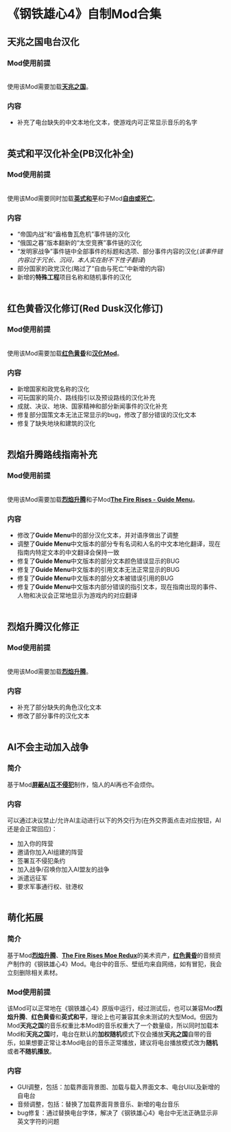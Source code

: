 # 《钢铁雄心4》自制Mod合集

## **天兆之国电台汉化**
### Mod使用前提
<br>使用该Mod需要加载[**天兆之国**](https://steamcommunity.com/sharedfiles/filedetails/?id=3018869743)。</br>
### 内容
- 补充了电台缺失的中文本地化文本，使游戏内可正常显示音乐的名字
<br></br>

## **英式和平汉化补全(PB汉化补全)**
### Mod使用前提
<br>使用该Mod需要同时加载[**英式和平**](https://steamcommunity.com/sharedfiles/filedetails/?id=2792132018)和子Mod[**自由或死亡**](https://steamcommunity.com/sharedfiles/filedetails/?id=3071559334)。</br>
### 内容
- “帝国内战”和“盎格鲁瓦危机”事件链的汉化
- “俄国之暮”版本翻新的“太空竞赛”事件链的汉化
- “发明家战争”事件链中全部事件的标题和选项、部分事件内容的汉化(*该事件链内容过于冗长、沉闷，本人实在耐不下性子翻译*)
- 部分国家的政党汉化(略过了“自由与死亡”中新增的内容)
- 新增的**特殊工程**项目名称和随机事件的汉化
<br></br>

## **红色黄昏汉化修订(Red Dusk汉化修订)**
### Mod使用前提
<br>使用该Mod需要加载[**红色黄昏**](https://steamcommunity.com/sharedfiles/filedetails/?id=3314680066)和[**汉化Mod**](https://steamcommunity.com/sharedfiles/filedetails/?id=3312702386)。</br>
### 内容
- 新增国家和政党名称的汉化
- 可玩国家的简介、路线指引以及预设路线的汉化补充
- 成就、决议、地块、国家精神和部分新闻事件的汉化补充
- 修复部分国策文本无法正常显示的bug，修改了部分错误的汉化文本
- 修复了缺失地块和建筑的汉化
<br></br>

## **烈焰升腾路线指南补充**
### Mod使用前提
<br>使用该Mod需要加载[**烈焰升腾**](https://steamcommunity.com/sharedfiles/filedetails/?id=3350890356)和子Mod[**The Fire Rises - Guide Menu**](https://steamcommunity.com/sharedfiles/filedetails/?id=3495492881)。</br>
### 内容
- 修改了**Guide Menu**中的部分汉化文本，并对语序做出了调整
- 调整了**Guide Menu**中文版本的部分专有名词和人名的中文本地化翻译，现在指南内特定文本的中文翻译会保持一致
- 修复了**Guide Menu**中文版本的部分文本颜色错误显示的BUG
- 修复了**Guide Menu**中文版本的引用文本无法正常显示的BUG
- 修复了**Guide Menu**中文版本的部分文本被错误引用的BUG
- 修复了**Guide Menu**中文版本内部分错误的指引文本，现在指南出现的事件、人物和决议会正常地显示为游戏内的对应翻译
<br></br>

## **烈焰升腾汉化修正**
### Mod使用前提
<br>使用该Mod需要加载[**烈焰升腾**](https://steamcommunity.com/sharedfiles/filedetails/?id=3350890356)。</br>
### 内容
- 补充了部分缺失的角色汉化文本
- 修改了部分事件的汉化文本
<br></br>

## **AI不会主动加入战争**
### 简介
基于Mod[**屏蔽AI互不侵犯**](https://steamcommunity.com/sharedfiles/filedetails/?id=2384593330)制作，恼人的AI再也不会烦你。
### 内容
可以通过决议禁止/允许AI主动进行以下的外交行为(在外交界面点击对应按钮，AI还是会正常回应)：
- 加入你的阵营
- 邀请你加入AI组建的阵营
- 签署互不侵犯条约
- 加入战争/召唤你加入AI盟友的战争
- 派遣远征军
- 要求军事通行权、驻港权
<br></br>


## 萌化拓展
### 简介
基于Mod[**烈焰升腾**](https://steamcommunity.com/sharedfiles/filedetails/?id=3350890356)、[**The Fire Rises Moe Redux**](https://steamcommunity.com/sharedfiles/filedetails/?id=3360761105)的美术资产，[**红色黄昏**](https://steamcommunity.com/sharedfiles/filedetails/?id=3314680066)的音频资产制作的《钢铁雄心4》Mod。电台中的音乐、壁纸均来自网络，如有冒犯，我会立刻删除相关素材。
### Mod使用前提
该Mod可以正常地在《钢铁雄心4》原版中运行，经过测试后，也可以兼容Mod**烈焰升腾**、**红色黄昏**和**英式和平**，理论上也可兼容其余未测试的大型Mod。但因为Mod**天兆之国**的音乐权重比本Mod的音乐权重大了一个数量级，所以同时加载本Mod和**天兆之国**时，电台在默认的**加权随机**模式下仅会播放**天兆之国**自带的音乐，如果想要正常让本Mod电台的音乐正常播放，建议将电台播放模式改为**随机**或者**不随机播放**。
### 内容
- GUI调整，包括：加载界面背景图、加载与载入界面文本、电台UI以及新增的自电台
- 音频调整，包括：替换了加载界面背景音乐、新增的电台音乐
- bug修复：通过替换电台字体，解决了《钢铁雄心4》电台中无法正确显示非英文字符的问题

